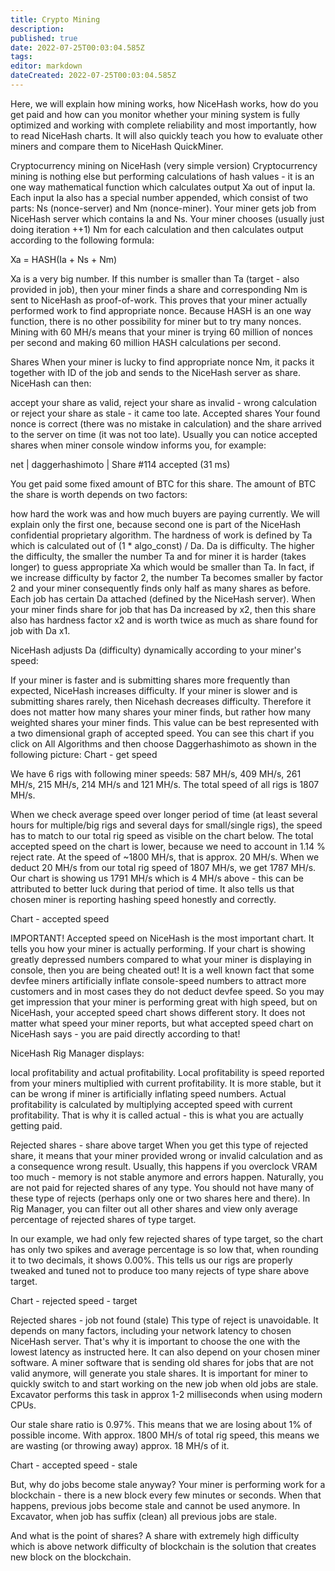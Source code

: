 ```yaml
---
title: Crypto Mining
description: 
published: true
date: 2022-07-25T00:03:04.585Z
tags: 
editor: markdown
dateCreated: 2022-07-25T00:03:04.585Z
---
```


Here, we will explain how mining works, how NiceHash works, how do you get paid and how can you monitor whether your mining system is fully optimized and working with complete reliability and most importantly, how to read NiceHash charts. It will also quickly teach you how to evaluate other miners and compare them to NiceHash QuickMiner.

Cryptocurrency mining on NiceHash (very simple version)
Cryptocurrency mining is nothing else but performing calculations of hash values - it is an one way mathematical function which calculates output Xa out of input Ia. Each input Ia also has a special number appended, which consist of two parts: Ns (nonce-server) and Nm (nonce-miner). Your miner gets job from NiceHash server which contains Ia and Ns. Your miner chooses (usually just doing iteration ++1) Nm for each calculation and then calculates output according to the following formula:

Xa = HASH(Ia + Ns + Nm)

Xa is a very big number. If this number is smaller than Ta (target - also provided in job), then your miner finds a share and corresponding Nm is sent to NiceHash as proof-of-work. This proves that your miner actually performed work to find appropriate nonce. Because HASH is an one way function, there is no other possibility for miner but to try many nonces. Mining with 60 MH/s means that your miner is trying 60 million of nonces per second and making 60 million HASH calculations per second.

Shares
When your miner is lucky to find appropriate nonce Nm, it packs it together with ID of the job and sends to the NiceHash server as share. NiceHash can then:

accept your share as valid,
reject your share as invalid - wrong calculation or
reject your share as stale - it came too late.
Accepted shares
Your found nonce is correct (there was no mistake in calculation) and the share arrived to the server on time (it was not too late). Usually you can notice accepted shares when miner console window informs you, for example:

net | daggerhashimoto | Share #114 accepted (31 ms)

You get paid some fixed amount of BTC for this share. The amount of BTC the share is worth depends on two factors:

how hard the work was and
how much buyers are paying currently.
We will explain only the first one, because second one is part of the NiceHash confidential proprietary algorithm. The hardness of work is defined by Ta which is calculated out of (1 * algo_const) / Da. Da is difficulty. The higher the difficulty, the smaller the number Ta and for miner it is harder (takes longer) to guess appropriate Xa which would be smaller than Ta. In fact, if we increase difficulty by factor 2, the number Ta becomes smaller by factor 2 and your miner consequently finds only half as many shares as before. Each job has certain Da attached (defined by the NiceHash server). When your miner finds share for job that has Da increased by x2, then this share also has hardness factor x2 and is worth twice as much as share found for job with Da x1.

NiceHash adjusts Da (difficulty) dynamically according to your miner's speed:

If your miner is faster and is submitting shares more frequently than expected, NiceHash increases difficulty.
If your miner is slower and is submitting shares rarely, then Nicehash decreases difficulty.
Therefore it does not matter how many shares your miner finds, but rather how many weighted shares your miner finds. This value can be best represented with a two dimensional graph of accepted speed. You can see this chart if you click on All Algorithms and then choose Daggerhashimoto as shown in the following picture: Chart - get speed

We have 6 rigs with following miner speeds: 587 MH/s, 409 MH/s, 261 MH/s, 215 MH/s, 214 MH/s and 121 MH/s. The total speed of all rigs is 1807 MH/s.

When we check average speed over longer period of time (at least several hours for multiple/big rigs and several days for small/single rigs), the speed has to match to our total rig speed as visible on the chart below. The total accepted speed on the chart is lower, because we need to account in 1.14 % reject rate. At the speed of ~1800 MH/s, that is approx. 20 MH/s. When we deduct 20 MH/s from our total rig speed of 1807 MH/s, we get 1787 MH/s. Our chart is showing us 1791 MH/s which is 4 MH/s above - this can be attributed to better luck during that period of time. It also tells us that chosen miner is reporting hashing speed honestly and correctly.

Chart - accepted speed

IMPORTANT! Accepted speed on NiceHash is the most important chart. It tells you how your miner is actually performing. If your chart is showing greatly depressed numbers compared to what your miner is displaying in console, then you are being cheated out! It is a well known fact that some devfee miners artificially inflate console-speed numbers to attract more customers and in most cases they do not deduct devfee speed. So you may get impression that your miner is performing great with high speed, but on NiceHash, your accepted speed chart shows different story. It does not matter what speed your miner reports, but what accepted speed chart on NiceHash says - you are paid directly according to that!

NiceHash Rig Manager displays:

local profitability and
actual profitability.
Local profitability is speed reported from your miners multiplied with current profitability. It is more stable, but it can be wrong if miner is artificially inflating speed numbers. Actual profitability is calculated by multiplying accepted speed with current profitability. That is why it is called actual - this is what you are actually getting paid.

Rejected shares - share above target
When you get this type of rejected share, it means that your miner provided wrong or invalid calculation and as a consequence wrong result. Usually, this happens if you overclock VRAM too much - memory is not stable anymore and errors happen. Naturally, you are not paid for rejected shares of any type. You should not have many of these type of rejects (perhaps only one or two shares here and there). In Rig Manager, you can filter out all other shares and view only average percentage of rejected shares of type target.

In our example, we had only few rejected shares of type target, so the chart has only two spikes and average percentage is so low that, when rounding it to two decimals, it shows 0.00%. This tells us our rigs are properly tweaked and tuned not to produce too many rejects of type share above target.

Chart - rejected speed - target

Rejected shares - job not found (stale)
This type of reject is unavoidable. It depends on many factors, including your network latency to chosen NiceHash server. That's why it is important to choose the one with the lowest latency as instructed here. It can also depend on your chosen miner software. A miner software that is sending old shares for jobs that are not valid anymore, will generate you stale shares. It is important for miner to quickly switch to and start working on the new job when old jobs are stale. Excavator performs this task in approx 1-2 milliseconds when using modern CPUs.

Our stale share ratio is 0.97%. This means that we are losing about 1% of possible income. With approx. 1800 MH/s of total rig speed, this means we are wasting (or throwing away) approx. 18 MH/s of it.

Chart - accepted speed - stale

But, why do jobs become stale anyway? Your miner is performing work for a blockchain - there is a new block every few minutes or seconds. When that happens, previous jobs become stale and cannot be used anymore. In Excavator, when job has suffix (clean) all previous jobs are stale.

And what is the point of shares? A share with extremely high difficulty which is above network difficulty of blockchain is the solution that creates new block on the blockchain.